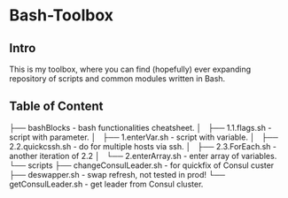 # Bash-Toolbox

## Intro
This is my toolbox, where you can find (hopefully) ever expanding repository of scripts and common modules written in Bash. 

## Table of Content
├── bashBlocks - bash functionalities cheatsheet.
│   ├── 1.1.flags.sh - script with parameter.
│   ├── 1.enterVar.sh - script with variable.
│   ├── 2.2.quickcssh.sh - do for multiple hosts via ssh.
│   ├── 2.3.ForEach.sh - another iteration of 2.2
│   └── 2.enterArray.sh - enter array of variables.
└── scripts
    ├── changeConsulLeader.sh - for quickfix of Consul custer
    ├── deswapper.sh - swap refresh, not tested in prod!
    └── getConsulLeader.sh - get leader from Consul cluster.
 
